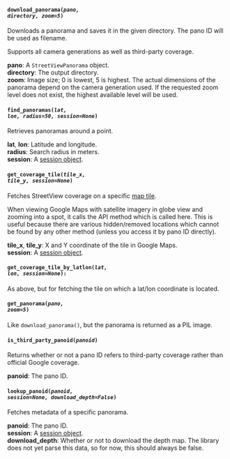 #### <code>download_panorama(<em>pano, directory, zoom=5</em>)</code>

Downloads a panorama and saves it in the given directory. The pano ID will be used as filename.

Supports all camera generations as well as third-party coverage.

**pano**: A `StreetViewPanorama` object.  
**directory**: The output directory.  
**zoom**: Image size; 0 is lowest, 5 is highest. The actual dimensions of the panorama depend on the camera generation used.
If the requested zoom level does not exist, the highest available level will be used.


#### <code>find_panoramas(<em>lat, lon, radius=50, session=None</em>)</code>

Retrieves panoramas around a point. 

**lat**, **lon**: Latitude and longitude.  
**radius**: Search radius in meters.  
**session**: A [session object](https://docs.python-requests.org/en/master/user/advanced/#session-objects).


#### <code>get_coverage_tile(<em>tile_x, tile_y, session=None</em>)</code>

Fetches StreetView coverage on a specific [map tile](https://developers.google.com/maps/documentation/javascript/coordinates).

When viewing Google Maps with satellite imagery in globe view and zooming into a spot, it calls the API method
which is called here. This is useful because there are various hidden/removed locations which cannot be found by
any other method (unless you access it by pano ID directly).

**tile_x**, **tile_y**: X and Y coordinate of the tile in Google Maps.  
**session**: A [session object](https://docs.python-requests.org/en/master/user/advanced/#session-objects).


#### <code>get_coverage_tile_by_latlon(<em>lat, lon, session=None</em>):</code>

As above, but for fetching the tile on which a lat/lon coordinate is located.


#### <code>get_panorama(<em>pano, zoom=5</em>)</code>

Like `download_panorama()`, but the panorama is returned as a PIL image.


#### <code>is_third_party_panoid(<em>panoid</em>)</code>

Returns whether or not a pano ID refers to third-party coverage rather than official Google coverage.

**panoid**: The pano ID.


#### <code>lookup_panoid(<em>panoid, session=None, download_depth=False</em>)</code>

Fetches metadata of a specific panorama.

**panoid**: The pano ID.  
**session**: A [session object](https://docs.python-requests.org/en/master/user/advanced/#session-objects).  
**download_depth**: Whether or not to download the depth map. The library does not yet parse this data, so for now, this should always be false.